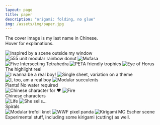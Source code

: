 ```yaml
---
layout: page
title: paper
description: "origami: folding, no glue"
img: /assets/img/paper.jpg
---
```


The cover image is my last name in Chinese.<br />
Hover for explanations.

<div class="img_ctr">
    <img class="h200 ctr" src="{{ site.baseurl }}/assets/img/paper/hummingbird_bougainvillea.jpg" alt="Inspired by a scene outside my window" title="Inspired by a scene outside my window"/>
    <img class="h200 ctr" src="{{ site.baseurl }}/assets/img/paper/donut.jpg" alt="555 unit modular rainbow donut" title="555 unit modular rainbow donut"/>
    <img class="h200 ctr" src="{{ site.baseurl }}/assets/img/paper/lion_head.jpg" alt="Mufasa" title="Mufasa"/>
</div>
<div class="img_ctr">
    <img class="h200 ctr" src="{{ site.baseurl }}/assets/img/paper/FIT.jpg" alt="Five Intersecting Tetrahedra" title="Five Intersecting Tetrahedra"/>
    <img class="h200 ctr" src="{{ site.baseurl }}/assets/img/paper/bull_and_elephant.jpg" alt="PETA friendly trophies" title="PETA friendly trophies"/>
    <img class="h200 ctr" src="{{ site.baseurl }}/assets/img/paper/horus.jpg" alt="Eye of Horus" title="Eye of Horus"/>
</div>
<div class="col three caption">
    The highlight reel
</div>


<div class="img_ctr">
    <img class="h200 ctr" src="{{ site.baseurl }}/assets/img/paper/sprout.jpg" alt="I wanna be a real boy!" title="I wanna be a real boy!"/>
    <img class="h200 ctr" src="{{ site.baseurl }}/assets/img/paper/planty.jpg" alt="Single sheet, variation on a theme" title="Single sheet, variation on a theme"/>
    <img class="h200 ctr" src="{{ site.baseurl }}/assets/img/paper/radish.jpg" alt="I, too, am a real boy" title="I, too, am a real boy"/>
    <img class="h200 ctr" src="{{ site.baseurl }}/assets/img/paper/plants.jpg" alt="Modular succulents" title="Modular succulents"/>
</div>
<div class="col three caption">
    Plants! No water required
</div>


<div class="img_ctr">
    <img class="h200 ctr" src="{{ site.baseurl }}/assets/img/paper/heart_Chinese.jpg" alt="Chinese character for ♥" title="Chinese character for ♥"/>
    <img class="h200 ctr" src="{{ site.baseurl }}/assets/img/paper/fire_Chinese.jpg" alt="Fire" title="Fire"/>
</div>
<div class="col three caption">
    Chinese characters
</div>


<div class="img_ctr">
    <img class="h200 ctr" src="{{ site.baseurl }}/assets/img/paper/DNA.jpg" alt="Life" title="Life"/>
    <img class="h200 ctr" src="{{ site.baseurl }}/assets/img/paper/shell.jpg" alt="She sells..." title="She sells..."/>
</div>
<div class="col three caption">
    Spirals
</div>


<div class="img_ctr">
    <img class="h200 ctr" src="{{ site.baseurl }}/assets/img/paper/trefoil.jpg" alt="Modular trefoil knot" title="Modular trefoil knot"/>
    <img class="h200 ctr" src="{{ site.baseurl }}/assets/img/paper/panda.jpg" alt="WWF pixel panda" title="WWF pixel panda"/>
    <img class="h200 ctr" src="{{ site.baseurl }}/assets/img/paper/escher.jpg" alt="Kirigami MC Escher scene" title="Kirigami MC Escher scene"/>
</div>
<div class="col three caption">
    Experimental stuff, including some kirigami (cutting) as well.
</div>

